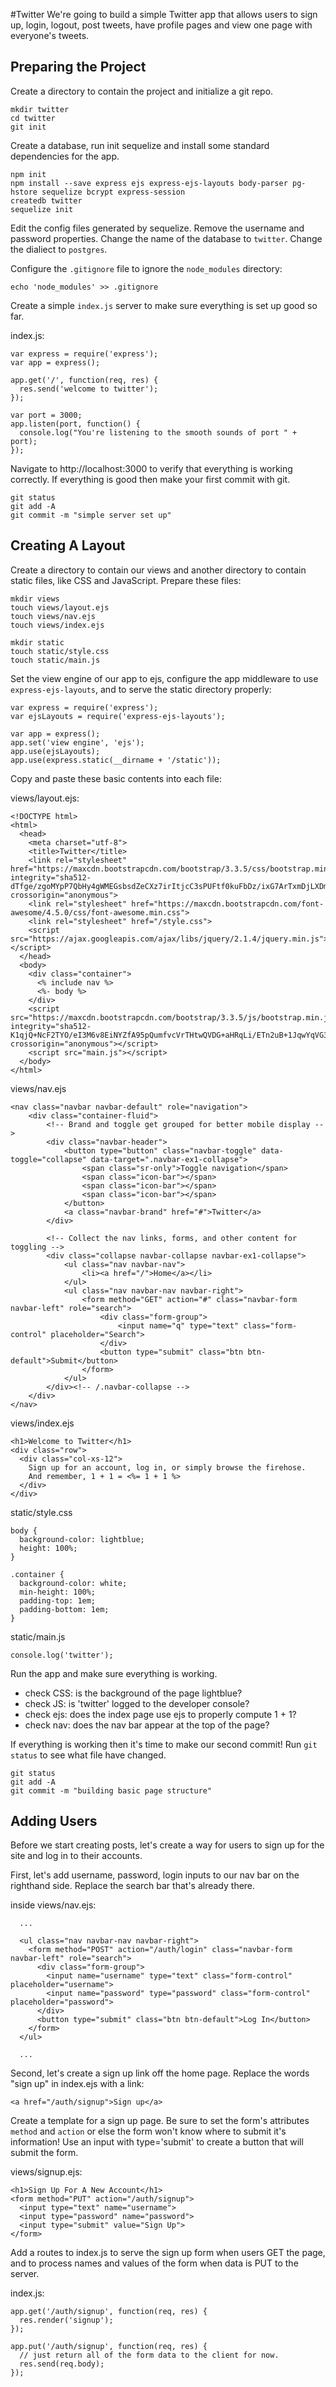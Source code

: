 #Twitter
We're going to build a simple Twitter app that allows users
to sign up, login, logout, post tweets, have profile pages
and view one page with everyone's tweets.

## Preparing the Project
Create a directory to contain the project and initialize a
git repo.

```
mkdir twitter
cd twitter
git init
```

Create a database, run init sequelize and install some
standard dependencies for the app. 

```
npm init
npm install --save express ejs express-ejs-layouts body-parser pg-hstore sequelize bcrypt express-session
createdb twitter
sequelize init
```

Edit the config files generated by sequelize. Remove the username
and password properties. Change the name of the database to `twitter`.
Change the dialiect to `postgres`.

Configure the `.gitignore` file to ignore the `node_modules` directory:

```
echo 'node_modules' >> .gitignore
```

Create a simple `index.js` server to make sure everything is set up
good so far.

index.js:

```
var express = require('express');
var app = express();

app.get('/', function(req, res) {
  res.send('welcome to twitter');
});

var port = 3000;
app.listen(port, function() {
  console.log("You're listening to the smooth sounds of port " + port);
});  

```

Navigate to http://localhost:3000 to verify that everything is working
correctly. If everything is good then make your first commit with git.

```
git status
git add -A
git commit -m "simple server set up"
```

## Creating A Layout 

Create a directory to contain our views and another directory to contain
static files, like CSS and JavaScript. Prepare these files:

```
mkdir views
touch views/layout.ejs
touch views/nav.ejs
touch views/index.ejs

mkdir static
touch static/style.css
touch static/main.js
```

Set the view engine of our app to ejs, configure the app middleware to
use `express-ejs-layouts`, and to serve the static directory properly:

```
var express = require('express');
var ejsLayouts = require('express-ejs-layouts');

var app = express();
app.set('view engine', 'ejs');
app.use(ejsLayouts);
app.use(express.static(__dirname + '/static'));
```

Copy and paste these basic contents into each file:

views/layout.ejs:
```
<!DOCTYPE html>
<html>
  <head>
    <meta charset="utf-8">
    <title>Twitter</title>
    <link rel="stylesheet" href="https://maxcdn.bootstrapcdn.com/bootstrap/3.3.5/css/bootstrap.min.css" integrity="sha512-dTfge/zgoMYpP7QbHy4gWMEGsbsdZeCXz7irItjcC3sPUFtf0kuFbDz/ixG7ArTxmDjLXDmezHubeNikyKGVyQ==" crossorigin="anonymous">
    <link rel="stylesheet" href="https://maxcdn.bootstrapcdn.com/font-awesome/4.5.0/css/font-awesome.min.css">
    <link rel="stylesheet" href="/style.css">
    <script src="https://ajax.googleapis.com/ajax/libs/jquery/2.1.4/jquery.min.js"></script>
  </head>
  <body>
    <div class="container">
      <% include nav %>
      <%- body %>
    </div>
    <script src="https://maxcdn.bootstrapcdn.com/bootstrap/3.3.5/js/bootstrap.min.js" integrity="sha512-K1qjQ+NcF2TYO/eI3M6v8EiNYZfA95pQumfvcVrTHtwQVDG+aHRqLi/ETn2uB+1JqwYqVG3LIvdm9lj6imS/pQ==" crossorigin="anonymous"></script>
    <script src="main.js"></script>
  </body>
</html>  

```

views/nav.ejs
```
<nav class="navbar navbar-default" role="navigation">
	<div class="container-fluid">
		<!-- Brand and toggle get grouped for better mobile display -->
		<div class="navbar-header">
			<button type="button" class="navbar-toggle" data-toggle="collapse" data-target=".navbar-ex1-collapse">
				<span class="sr-only">Toggle navigation</span>
				<span class="icon-bar"></span>
				<span class="icon-bar"></span>
				<span class="icon-bar"></span>
			</button>
			<a class="navbar-brand" href="#">Twitter</a>
		</div>

		<!-- Collect the nav links, forms, and other content for toggling -->
		<div class="collapse navbar-collapse navbar-ex1-collapse">
			<ul class="nav navbar-nav">
				<li><a href="/">Home</a></li>
			</ul>
			<ul class="nav navbar-nav navbar-right">
				<form method="GET" action="#" class="navbar-form navbar-left" role="search">
					<div class="form-group">
						<input name="q" type="text" class="form-control" placeholder="Search">
					</div>
					<button type="submit" class="btn btn-default">Submit</button>
				</form>
			</ul>
		</div><!-- /.navbar-collapse -->
	</div>
</nav>
```

views/index.ejs
```
<h1>Welcome to Twitter</h1>
<div class="row">
  <div class="col-xs-12">
    Sign up for an account, log in, or simply browse the firehose.
    And remember, 1 + 1 = <%= 1 + 1 %>
  </div>
</div>
```

static/style.css
```
body {
  background-color: lightblue;
  height: 100%;
}

.container {
  background-color: white;
  min-height: 100%;
  padding-top: 1em;
  padding-bottom: 1em;
}
```

static/main.js
```
console.log('twitter');
```

Run the app and make sure everything is working.
- check CSS: is the background of the page lightblue?
- check JS: is 'twitter' logged to the developer console?
- check ejs: does the index page use ejs to properly compute 1 + 1?
- check nav: does the nav bar appear at the top of the page?

If everything is working then it's time to make our second commit!
Run `git status` to see what file have changed.

```
git status
git add -A
git commit -m "building basic page structure"

```

## Adding Users
Before we start creating posts, let's create a way for users to sign
up for the site and log in to their accounts.

First, let's add username, password, login inputs to our nav bar on the
righthand side. Replace the search bar that's already there.

inside views/nav.ejs:
```
  ...

  <ul class="nav navbar-nav navbar-right">
    <form method="POST" action="/auth/login" class="navbar-form navbar-left" role="search">
      <div class="form-group">
        <input name="username" type="text" class="form-control" placeholder="username">
        <input name="password" type="password" class="form-control" placeholder="password">
      </div>
      <button type="submit" class="btn btn-default">Log In</button>
    </form>
  </ul> 

  ...
```

Second, let's create a sign up link off the home page. Replace the words "sign up"
in index.ejs with a link:

```
<a href="/auth/signup">Sign up</a>
```

Create a template for a sign up page. Be sure to set the form's attributes
`method` and `action` or else the form won't know where to submit it's
information! Use an input with type='submit' to create a button that
will submit the form.

views/signup.ejs:
```
<h1>Sign Up For A New Account</h1>
<form method="PUT" action="/auth/signup">
  <input type="text" name="username">
  <input type="password" name="password">
  <input type="submit" value="Sign Up">
</form>

```

Add a routes to index.js to serve the sign up form when users GET the page,
and to process names and values of the form when data is PUT to the server.

index.js:
```
app.get('/auth/signup', function(req, res) {
  res.render('signup');
});

app.put('/auth/signup', function(req, res) {
  // just return all of the form data to the client for now.
  res.send(req.body);
});
```

